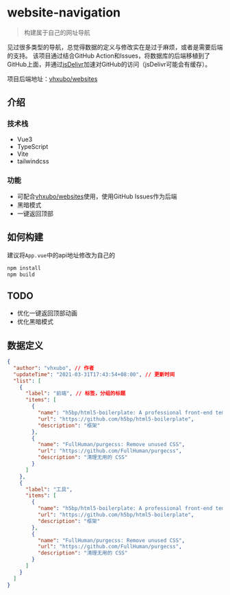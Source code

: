 # website-navigation

> 构建属于自己的网址导航

见过很多类型的导航，总觉得数据的定义与修改实在是过于麻烦，或者是需要后端的支持。
该项目通过结合GitHub Action和Issues，将数据库的后端移植到了GitHub上面，并通过[jsDelivr](https://www.jsdelivr.com/)加速对GitHub的访问（jsDelivr可能会有缓存）。

项目后端地址：[vhxubo/websites](https://github.com/vhxubo/websites)

## 介绍

### 技术栈

- Vue3
- TypeScript
- Vite
- tailwindcss

### 功能

- 可配合[vhxubo/websites](https://github.com/vhxubo/websites)使用，使用GitHub Issues作为后端
- 黑暗模式
- 一键返回顶部

## 如何构建

建议将`App.vue`中的api地址修改为自己的

```bash
npm install
npm build
```

## TODO

- 优化一键返回顶部动画
- 优化黑暗模式

## 数据定义

```json
{
  "author": "vhxubo", // 作者
  "updateTime": "2021-03-31T17:43:54+08:00", // 更新时间
  "list": [
    {
      "label": "前端", // 标签，分组的标题
      "items": [
        {
          "name": "h5bp/html5-boilerplate: A professional front-end template for building fast, robust, and adaptable web apps or sites.",
          "url": "https://github.com/h5bp/html5-boilerplate",
          "description": "框架"
        },
        {
          "name": "FullHuman/purgecss: Remove unused CSS",
          "url": "https://github.com/FullHuman/purgecss",
          "description": "清理无用的 CSS"
        }
      ]
    },
    {
      "label": "工具",
      "items": [
        {
          "name": "h5bp/html5-boilerplate: A professional front-end template for building fast, robust, and adaptable web apps or sites.",
          "url": "https://github.com/h5bp/html5-boilerplate",
          "description": "框架"
        },
        {
          "name": "FullHuman/purgecss: Remove unused CSS",
          "url": "https://github.com/FullHuman/purgecss",
          "description": "清理无用的 CSS"
        }
      ]
    }
  ]
}
```
